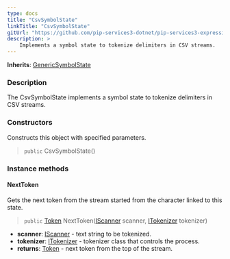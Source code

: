 ```yaml
---
type: docs
title: "CsvSymbolState"
linkTitle: "CsvSymbolState"
gitUrl: "https://github.com/pip-services3-dotnet/pip-services3-expressions-dotnet"
description: > 
    Implements a symbol state to tokenize delimiters in CSV streams.
---
```


**Inherits**: [GenericSymbolState](../../tokenizers/generic/generic_symbol_state)

### Description

The CsvSymbolState implements a symbol state to tokenize delimiters in CSV streams.

### Constructors
Constructs this object with specified parameters.

> `public` CsvSymbolState()

### Instance methods

#### NextToken
Gets the next token from the stream started from the character linked to this state.

> `public` [Token](../../tokenizers/token) NextToken([IScanner](../../io/iscanner) scanner, [ITokenizer](../../tokenizers/itokenizer) tokenizer)

- **scanner**: [IScanner](../../io/iscanner) - text string to be tokenized.
- **tokenizer**: [ITokenizer](../../tokenizers/itokenizer) - tokenizer class that controls the process.
- **returns**: [Token](../../tokenizers/token) - next token from the top of the stream.

